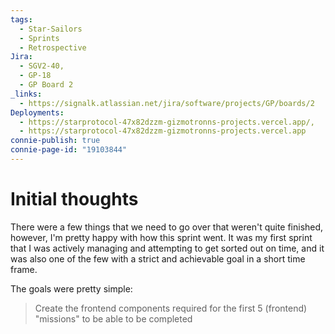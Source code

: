 ```yaml
---
tags:
  - Star-Sailors
  - Sprints
  - Retrospective
Jira:
  - SGV2-40,
  - GP-18
  - GP Board 2
_links:
  - https://signalk.atlassian.net/jira/software/projects/GP/boards/2
Deployments:
  - https://starprotocol-47x82dzzm-gizmotronns-projects.vercel.app/,
  - https://starprotocol-47x82dzzm-gizmotronns-projects.vercel.app
connie-publish: true
connie-page-id: "19103844"
---
```

# Initial thoughts
There were a few things that we need to go over that weren't quite finished, however, I'm pretty happy with how this sprint went. It was my first sprint that I was actively managing and attempting to get sorted out on time, and it was also one of the few with a strict and achievable goal in a short time frame.

The goals were pretty simple:
> Create the frontend components required for the first 5 (frontend) "missions" to be able to be completed